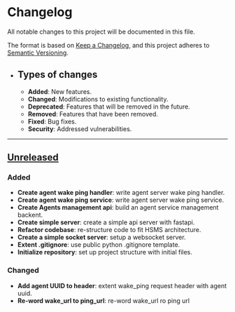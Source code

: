 # Changelog

All notable changes to this project will be documented in this file.

The format is based on [Keep a Changelog](https://keepachangelog.com/en/1.1.0/),
and this project adheres to [Semantic Versioning](https://semver.org/spec/v2.0.0.html).

- ## Types of changes

  - **Added**: New features.
  - **Changed**: Modifications to existing functionality.
  - **Deprecated**: Features that will be removed in the future.
  - **Removed**: Features that have been removed.
  - **Fixed**: Bug fixes.
  - **Security**: Addressed vulnerabilities.

---

## [Unreleased]

### Added

- **Create agent wake ping handler**: write agent server wake ping handler.
- **Create agent wake ping service**: write agent server wake ping service.
- **Create Agents management api**: build an agent service management backent.
- **Create simple server**: create a simple api server with fastapi.
- **Refactor codebase**: re-structure code to fit HSMS architecture.
- **Create a simple socket server**: setup a websocket server.
- **Extent .gitignore**: use public python .gitignore template.
- **Initialize repository**: set up project structure with initial files.

### Changed

- **Add agent UUID to header**: extent wake_ping request header with agent uuid.
- **Re-word wake_url to ping_url**: re-word wake_url ro ping url

[unreleased]: https://github.com/kyprware/synapse/compare/main
